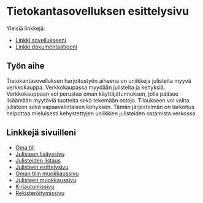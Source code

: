 # Tietokantasovelluksen esittelysivu

Yleisiä linkkejä:

* [Linkki sovellukseeni](http://elisanur.users.cs.helsinki.fi/postershop/)
* [Linkki dokumentaatiooni](https://github.com/elisanur/Tsoha-Bootstrap/blob/master/doc/dokumentaatio.pdf)

## Työn aihe

Tietokantasovelluksen harjoitustyön aiheena on uniikkeja julisteita myyvä verkkokauppa. Verkkokaupassa myydään julisteita ja kehyksiä. Verkkokauppaan voi perustaa oman käyttäjätunnuksen, jolla pääsee lisäämään myytäviä tuotteita sekä tekemään ostoja. Tilaukseen voi valita julisteen sekä vapaavalintaisen kehyksen. Tämän järjestelmän on tarkoitus helpottaa mieluisesti kehystettyjen uniikkien julisteiden ostamista verkossa.

## Linkkejä sivuilleni

* [Oma tili](http://elisanur.users.cs.helsinki.fi/postershop/account)
* [Julisteen lisäyssivu](http://elisanur.users.cs.helsinki.fi/postershop/account/new_poster)
* [Julisteiden listaus](http://elisanur.users.cs.helsinki.fi/postershop/posters)
* [Julisteen esittelysivu](http://elisanur.users.cs.helsinki.fi/postershop/poster_show)
* [Oman tilin muokkaussivu](http://elisanur.users.cs.helsinki.fi/postershop/edit_account)
* [Julisteen muokkaussivu](http://elisanur.users.cs.helsinki.fi/postershop/edit_poster)
* [Kirjautumissivu](http://elisanur.users.cs.helsinki.fi/postershop/login)
* [Rekisteröitymissivu](http://elisanur.users.cs.helsinki.fi/postershop/register)
